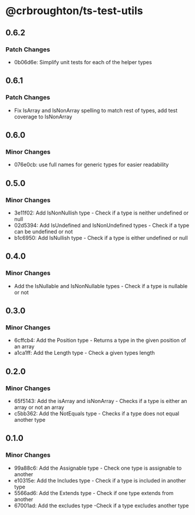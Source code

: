 # @crbroughton/ts-test-utils

## 0.6.2

### Patch Changes

- 0b06d6e: Simplify unit tests for each of the helper types

## 0.6.1

### Patch Changes

- Fix IsArray and IsNonArray spelling to match rest of types, add test coverage to IsNonArray

## 0.6.0

### Minor Changes

- 076e0cb: use full names for generic types for easier readability

## 0.5.0

### Minor Changes

- 3e11f02: Add IsNonNullish type - Check if a type is neither undefined or null
- 02d5394: Add IsUndefined and IsNonUndefined types - Check if a type can be undefined or not
- b1c6950: Add IsNullish type - Check if a type is either undefined or null

## 0.4.0

### Minor Changes

- Add the IsNullable and IsNonNullable types - Check if a type is nullable or not

## 0.3.0

### Minor Changes

- 6cffcb4: Add the Position type - Returns a type in the given position of an array
- a1ca1ff: Add the Length type - Check a given types length

## 0.2.0

### Minor Changes

- 65f5143: Add the isArray and isNonArray - Checks if a type is either an array or not an array
- c5bb362: Add the NotEquals type - Checks if a type does not equal another type

## 0.1.0

### Minor Changes

- 99a88c6: Add the Assignable type - Check one type is assignable to another
- e10315e: Add the Includes type - Check if a type is included in another type
- 5566ad6: Add the Extends type - Check if one type extends from another
- 67001ad: Add the excludes type -Check if a type excludes another type
